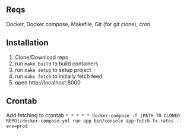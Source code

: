 ## Reqs
Docker, Docker compose, Makefile, Git (for git clone), cron

## Installation
1) Clone/Download repo
2) run ``make build`` to build containers
2) run ``make setup`` to setup project
3) run ``make fetch`` to initially fetch feed
3) open http://localhost:8000 

## Crontab
Add fetching to crontab ``* * * * * docker-compose -f [PATH TO CLONED REPO]/docker-compose.yml run app bin/console app:fetch-fx-rates --env=prod``